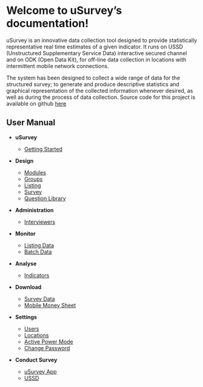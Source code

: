 Welcome to uSurvey’s documentation!
========
uSurvey is an innovative data collection tool designed to provide statistically representative real time estimates of a given indicator. It runs on USSD (Unstructured Supplementary Service Data) interactive secured channel and on ODK (Open Data Kit), for off-line data collection in locations with intermittent mobile network connections.

The system has been designed to collect a wide range of data for the structured survey; to generate and produce descriptive statistics and graphical representation of the collected information whenever desired, as well as during the process of data collection.
Source code for this project is available on github [here]()

User Manual
-----------

+ **uSurvey**
  - [Getting Started](./GettingStarted.md)

+ **Design**
  - [Modules](./Modules.md)
  - [Groups](./Groups.md)
  - [Listing](./Listing.md)
  - [Survey](./Survey.md)
  - [Question Library](./Library.md)

* **Administration** 
   * [Interviewers](./Interviewer.md)

* **Monitor**
  * [Listing Data](#)
  * [Batch Data](#)

* **Analyse** 
  * [Indicators](./Indicators.md)
  
* **Download**
  * [Survey Data](#)
  * [Mobile Money Sheet](#)

* **Settings**
  * [Users](#)
  * [Locations](#)
  * [Active Power Mode](#)
  * [Change Password](#)

* **Conduct Survey**
  * [uSurvey App](./ODK_App.md)
  * [USSD](#)

